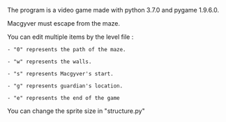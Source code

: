 The program is a video game made with python 3.7.0 and pygame 1.9.6.0.

Macgyver must escape from the maze.

You can edit multiple items by the level file :

    - "0" represents the path of the maze.

    - "w" represents the walls.

    - "s" represents Macgyver's start.

    - "g" represents guardian's location.

    - "e" represents the end of the game

You can change the sprite size in "structure.py"